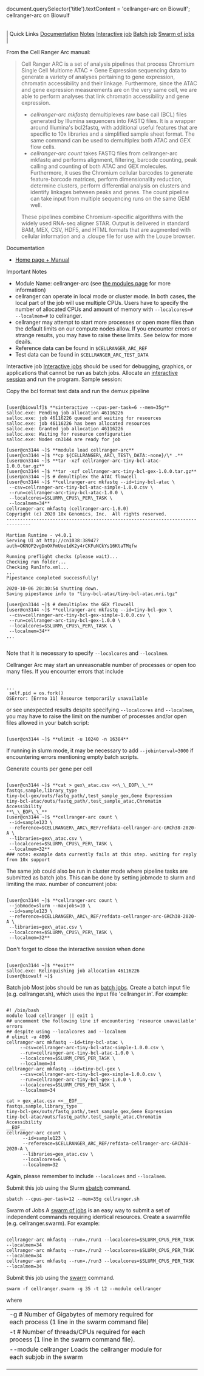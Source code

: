 

document.querySelector('title').textContent = 'cellranger-arc on Biowulf';
cellranger-arc on Biowulf


|  |
| --- |
| 
Quick Links
[Documentation](#doc)
[Notes](#notes)
[Interactive job](#int) 
[Batch job](#sbatch) 
[Swarm of jobs](#swarm) 
 |


From the Cell Ranger Arc manual:



>  
>  Cell Ranger ARC is a set of analysis pipelines that process
>  Chromium Single Cell Multiome ATAC + Gene Expression sequencing data to
>  generate a variety of analyses pertaining to gene expression, chromatin
>  accessibility and their linkage. Furthermore, since the ATAC and gene
>  expression measurements are on the very same cell, we are able to perform
>  analyses that link chromatin accessibility and gene expression.
> 
> * *cellranger-arc mkfastq* demultiplexes raw base call (BCL)
>  files generated by Illumina sequencers into FASTQ files. It is a wrapper
>  around Illumina's bcl2fastq, with additional useful features that are
>  specific to 10x libraries and a simplified sample sheet format. The same
>  command can be used to demultiplex both ATAC and GEX flow cells.
> * *cellranger-arc count* takes FASTQ files from cellranger-arc
>  mkfastq and performs alignment, filtering, barcode counting, peak calling
>  and counting of both ATAC and GEX molecules. Furthermore, it uses the
>  Chromium cellular barcodes to generate feature-barcode matrices, perform
>  dimensionality reduction, determine clusters, perform differential analysis
>  on clusters and identify linkages between peaks and genes. The count
>  pipeline can take input from multiple sequencing runs on the same GEM
>  well.
> 
> 
> 
> 
> These pipelines combine Chromium-specific algorithms with the widely used
> RNA-seq aligner STAR. Output is delivered in standard BAM, MEX, CSV, HDF5, and HTML
> formats that are augmented with cellular information and a .cloupe file for use
> with the Loupe browser.
> 


Documentation
* [Home page + Manual](https://support.10xgenomics.com/single-cell-multiome-atac-gex/software/pipelines/latest/what-is-cell-ranger-arc)


Important Notes
* Module Name: cellranger-arc (see [the modules page](/apps/modules.html) for more information)
* cellranger can operate in local mode or 
 cluster mode. In both cases, the local part of the job will use
 multiple CPUs. Users have to specify the number of allocated CPUs and amount of memory
 with `--localcores=# --localmem=#` to cellranger.
* cellranger may attempt to start more processes or open more files than the default limits
 on our compute nodes allow. If you encounter errors or strange results, you may have to raise these limits.
 See below for more deails.
* Reference data can be found in `$CELLRANGER_ARC_REF`
* Test data can be found in `$CELLRANGER_ARC_TEST_DATA`



Interactive job
[Interactive jobs](/docs/userguide.html#int) should be used for debugging, graphics, or applications that cannot be run as batch jobs.
Allocate an [interactive session](/docs/userguide.html#int) and run the program. Sample session:


Copy the bcl format test data and run the demux pipeline



```

[user@biowulf]$ **sinteractive --cpus-per-task=6 --mem=35g**
salloc.exe: Pending job allocation 46116226
salloc.exe: job 46116226 queued and waiting for resources
salloc.exe: job 46116226 has been allocated resources
salloc.exe: Granted job allocation 46116226
salloc.exe: Waiting for resource configuration
salloc.exe: Nodes cn3144 are ready for job

[user@cn3144 ~]$ **module load cellranger-arc**
[user@cn3144 ~]$ **cp ${CELLRANGER\_ARC\_TEST\_DATA:-none}/\* .**
[user@cn3144 ~]$ **tar -xzf cellranger-arc-tiny-bcl-atac-1.0.0.tar.gz**
[user@cn3144 ~]$ **tar -xzf cellranger-arc-tiny-bcl-gex-1.0.0.tar.gz**
[user@cn3144 ~]$ # demultiplex the ATAC flowcell
[user@cn3144 ~]$ **cellranger-arc mkfastq --id=tiny-bcl-atac \
 --csv=cellranger-arc-tiny-bcl-atac-simple-1.0.0.csv \
 --run=cellranger-arc-tiny-bcl-atac-1.0.0 \
 --localcores=$SLURM\_CPUS\_PER\_TASK \
 --localmem=34**
cellranger-arc mkfastq (cellranger-arc-1.0.0)
Copyright (c) 2020 10x Genomics, Inc.  All rights reserved.
-------------------------------------------------------------------------------

Martian Runtime - v4.0.1
Serving UI at http://cn1038:38947?auth=OKNOP2vgDnOXFmUoe1dK2y4rCKFuNCkYs16KtaTMqfw

Running preflight checks (please wait)...
Checking run folder...
Checking RunInfo.xml...
...
Pipestance completed successfully!

2020-10-06 20:30:54 Shutting down.
Saving pipestance info to "tiny-bcl-atac/tiny-bcl-atac.mri.tgz"

[user@cn3144 ~]$ # demultiplex the GEX flowcell
[user@cn3144 ~]$ **cellranger-arc mkfastq --id=tiny-bcl-gex \
 --csv=cellranger-arc-tiny-bcl-gex-simple-1.0.0.csv \
 --run=cellranger-arc-tiny-bcl-gex-1.0.0 \
 --localcores=$SLURM\_CPUS\_PER\_TASK \
 --localmem=34**
...


```

Note that it is necessary to specify
`--localcores` and `--localmem`.


Cellranger Arc may start an unreasonable number of processes or open too many
files. If you encounter errors that include



```

...
 self.pid = os.fork()
OSError: [Errno 11] Resource temporarily unavailable 

```

or see unexpected results despite specifying `--localcores` and
`--localmem`, you may have to raise the limit on the number of
processes and/or open files allowed in your batch script:



```

[user@cn3144 ~]$ **ulimit -u 10240 -n 16384**

```

If running in slurm mode, it may be necessary to add `--jobinterval=3000` if encountering
errors mentioning empty batch scripts.


Generate counts per gene per cell



```

[user@cn3144 ~]$ **cat > gex\_atac.csv <<\_\_EOF\_\_**
fastqs,sample,library_type
tiny-bcl-gex/outs/fastq_path/,test_sample_gex,Gene Expression
tiny-bcl-atac/outs/fastq_path/,test_sample_atac,Chromatin Accessibility
**\_\_EOF\_\_**
[user@cn3144 ~]$ **cellranger-arc count \
 --id=sample123 \
 --reference=$CELLRANGER\_ARC\_REF/refdata-cellranger-arc-GRCh38-2020-A \
 --libraries=gex\_atac.csv \
 --localcores=$SLURM\_CPUS\_PER\_TASK \
 --localmem=32**
### note: example data currently fails at this step. waiting for reply from 10x support

```

The same job could also be run in cluster mode where pipeline tasks
are submitted as batch jobs. This can be done by setting jobmode to slurm
and limiting the max. number of concurrent jobs:



```

[user@cn3144 ~]$ **cellranger-arc count \
 --jobmode=slurm --maxjobs=10 \
 --id=sample123 \
 --reference=$CELLRANGER\_ARC\_REF/refdata-cellranger-arc-GRCh38-2020-A \
 --libraries=gex\_atac.csv \
 --localcores=$SLURM\_CPUS\_PER\_TASK \
 --localmem=32**

```

Don't forget to close the interactive session when done



```

[user@cn3144 ~]$ **exit**
salloc.exe: Relinquishing job allocation 46116226
[user@biowulf ~]$

```


Batch job
Most jobs should be run as [batch jobs](/docs/userguide.html#submit).
Create a batch input file (e.g. cellranger.sh), which uses the input file 'cellranger.in'. For example:



```

#! /bin/bash
module load cellranger || exit 1
## uncomment the following line if encountering 'resource unavailable' errors
## despite using --localcores and --localmem
# ulimit -u 4096
cellranger-arc mkfastq --id=tiny-bcl-atac \
     --csv=cellranger-arc-tiny-bcl-atac-simple-1.0.0.csv \
     --run=cellranger-arc-tiny-bcl-atac-1.0.0 \
     --localcores=$SLURM_CPUS_PER_TASK \
     --localmem=34
cellranger-arc mkfastq --id=tiny-bcl-gex \
     --csv=cellranger-arc-tiny-bcl-gex-simple-1.0.0.csv \
     --run=cellranger-arc-tiny-bcl-gex-1.0.0 \
     --localcores=$SLURM_CPUS_PER_TASK \
     --localmem=34

cat > gex_atac.csv <<__EOF__
fastqs,sample,library_type
tiny-bcl-gex/outs/fastq_path/,test_sample_gex,Gene Expression
tiny-bcl-atac/outs/fastq_path/,test_sample_atac,Chromatin Accessibility
__EOF__
cellranger-arc count \
      --id=sample123 \
      --reference=$CELLRANGER_ARC_REF/refdata-cellranger-arc-GRCh38-2020-A \
      --libraries=gex_atac.csv \
      --localcores=6 \
      --localmem=32

```

Again, please remember to include `--localcoes` and `--localmem`.


Submit this job using the Slurm [sbatch](/docs/userguide.html) command.



```
sbatch --cpus-per-task=12 --mem=35g cellranger.sh
```

Swarm of Jobs 
A [swarm of jobs](/apps/swarm.html) is an easy way to submit a set of independent commands requiring identical resources.
Create a swarmfile (e.g. cellranger.swarm). For example:



```

cellranger-arc mkfastq --run=./run1 --localcores=$SLURM_CPUS_PER_TASK --localmem=34
cellranger-arc mkfastq --run=./run2 --localcores=$SLURM_CPUS_PER_TASK --localmem=34
cellranger-arc mkfastq --run=./run3 --localcores=$SLURM_CPUS_PER_TASK --localmem=34

```

Submit this job using the [swarm](/apps/swarm.html) command.



```
swarm -f cellranger.swarm -g 35 -t 12 --module cellranger
```

where


|  |  |  |  |  |  |
| --- | --- | --- | --- | --- | --- |
| -g #  Number of Gigabytes of memory required for each process (1 line in the swarm command file)
 | -t #  Number of threads/CPUs required for each process (1 line in the swarm command file).
 | --module cellranger  Loads the cellranger module for each subjob in the swarm 
 | |
 | |
 | |








